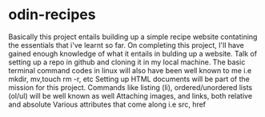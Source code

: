 # odin-recipes
Basically this project entails building up a simple recipe website contatining the essentials that i've learnt so far. On completing this project, I'll have gained enough knowledge of what it entails in bulding up a website. Talk of setting up a repo in github and cloning it in my local machine.
The basic terminal command codes in linux will also have been well known to me i.e mkdir, mv,touch rm -r, etc
Setting up HTML documents will be part of the mission for this project. Commands like listing (li), ordered/unordered lists (ol/ul) will be well known as well
Attaching images, and links, both relative and absolute
Various attributes that come along i.e src, href
